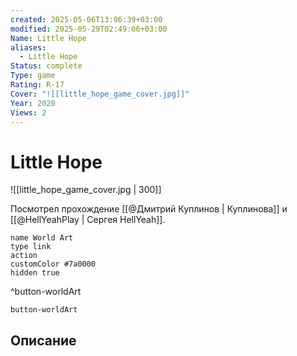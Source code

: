 ```yaml
---
created: 2025-05-06T13:06:39+03:00
modified: 2025-05-29T02:49:06+03:00
Name: Little Hope
aliases:
  - Little Hope
Status: complete
Type: game
Rating: R-17
Cover: "![[little_hope_game_cover.jpg]]"
Year: 2020
Views: 2
---
```


# Little Hope

![[little_hope_game_cover.jpg | 300]]

Посмотрел прохождение [[@Дмитрий Куплинов | Куплинова]] и [[@HellYeahPlay | Сергея HellYeah]].

```button
name World Art
type link
action 
customColor #7a0000
hidden true
```
^button-worldArt



`button-worldArt`

## Описание


